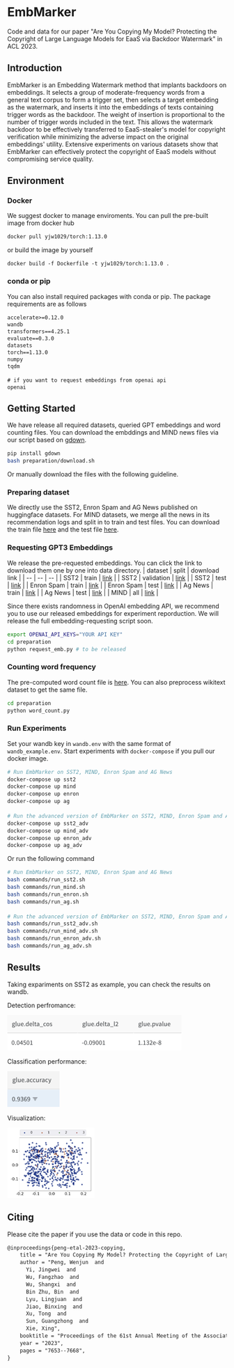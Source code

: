 # EmbMarker
Code and data for our paper "Are You Copying My Model? Protecting the Copyright of Large Language Models for EaaS via Backdoor Watermark" in ACL 2023.

## Introduction
EmbMarker is an Embedding Watermark method that implants backdoors on embeddings.
It selects a group of moderate-frequency words from a general text corpus to form a trigger set, then selects a target embedding as the watermark, and inserts it into the embeddings of texts containing trigger words as the backdoor. 
The weight of insertion is proportional to the number of trigger words included in the text. 
This allows the watermark backdoor to be effectively transferred to EaaS-stealer's model for copyright verification while minimizing the adverse impact on the original embeddings' utility. 
Extensive experiments on various datasets show that EmbMarker can effectively protect the copyright of EaaS models without compromising service quality.

## Environment

### Docker

We suggest docker to manage enviroments. You can pull the pre-built image from docker hub
```bash
docker pull yjw1029/torch:1.13.0
```
or build the image by yourself
```
docker build -f Dockerfile -t yjw1029/torch:1.13.0 .
```

### conda or pip
You can also install required packages with conda or pip.
The package requirements are as follows
```
accelerate>=0.12.0
wandb
transformers==4.25.1
evaluate==0.3.0
datasets
torch==1.13.0
numpy
tqdm

# if you want to request embeddings from openai api
openai
```

## Getting Started

We have release all required datasets, queried GPT embeddings and word counting files.
You can download the embddings and MIND news files via our script based on [gdown](https://github.com/wkentaro/gdown).
```bash
pip install gdown
bash preparation/download.sh
```
Or manually download the files with the following guideline.

### Preparing dataset
We directly use the SST2, Enron Spam and AG News published on huggingface datasets.
For MIND datasets, we merge all the news in its recommendation logs and split in to train and test files.
You can download the train file [here](https://drive.google.com/file/d/19kO8Yy2eVLzSL0DFrQ__BHjKyHUoQf6R/view?usp=drive_link) and the test file [here](https://drive.google.com/file/d/1O3KTWhfnqxmqPNFChGR-bv8rAv-mzLQZ/view?usp=drive_link).

### Requesting GPT3 Embeddings
We release the pre-requested embeddings. You can click the link to download them one by one into data directory.
| dataset | split | download link |
|  --     |   --  |      --       |
|  SST2   | train |  [link](https://drive.google.com/file/d/1JnBlJS6_VYZM2tCwgQ9ujFA-nKS8-4lr/view?usp=drive_link)     |
|  SST2   | validation | [link](https://drive.google.com/file/d/1-0atDfWSwrpTVwxNAfZDp7VCN8xQSfX3/view?usp=drive_link) |
|  SST2   | test  |  [link](https://drive.google.com/file/d/157koMoB9Kbks_zfTC8T9oT9pjXFYluKa/view?usp=drive_link)     |
|  Enron Spam | train | [link](https://drive.google.com/file/d/1N6vpDBPoHdzkH2SFWPmg4bzVglzmhCMY/view?usp=drive_link)  |
|  Enron Spam | test  | [link](https://drive.google.com/file/d/1LrTFnTKkNDs6FHvQLfmZOTZRUb2Yq0oW/view?usp=drive_link)  |
|  Ag News | train | [link](https://drive.google.com/file/d/1r921scZt8Zd8Lj-i_i65aNiHka98nk34/view?usp=drive_link) |
|  Ag News | test  | [link](https://drive.google.com/file/d/1adpi7n-_gagQ1BULLNsHoUbb0zbb-kX6/view?usp=drive_link) |
|  MIND    | all | [link](https://drive.google.com/file/d/1pq_1kIe2zqwZAhHuROtO-DX_c36__e7J/view?usp=drive_link) |

Since there exists randomness in OpenAI embedding API, we recommend you to use our released embeddings for experiment reporduction.
We will release the full embedding-requesting script soon.

```bash
export OPENAI_API_KEYS="YOUR API KEY"
cd preparation
python request_emb.py # to be released
```

### Counting word frequency
The pre-computed word count file is [here](https://drive.google.com/file/d/1YrSkDoQL7ComIBr7wYkl1muqZsWSYC2t/view?usp=drive_link).
You can also preprocess wikitext dataset to get the same file.
```bash
cd preparation
python word_count.py
```

### Run Experiments
Set your wandb key in `wandb.env` with the same format of `wandb_example.env`.
Start experiments with `docker-compose` if you pull our docker image.
```bash
# Run EmbMarker on SST2, MIND, Enron Spam and AG News
docker-compose up sst2
docker-compose up mind
docker-compose up enron
docker-compose up ag

# Run the advanced version of EmbMarker on SST2, MIND, Enron Spam and AG News
docker-compose up sst2_adv
docker-compose up mind_adv
docker-compose up enron_adv
docker-compose up ag_adv
```
Or run the following command
```bash
# Run EmbMarker on SST2, MIND, Enron Spam and AG News
bash commands/run_sst2.sh
bash commands/run_mind.sh
bash commands/run_enron.sh
bash commands/run_ag.sh

# Run the advanced version of EmbMarker on SST2, MIND, Enron Spam and AG News
bash commands/run_sst2_adv.sh
bash commands/run_mind_adv.sh
bash commands/run_enron_adv.sh
bash commands/run_ag_adv.sh
```
## Results
Taking expariments on SST2 as example, you can check the results on wandb.

Detection perfromance:

<img src="figure/detection.png" alt="Detection Performance" style="width: 400px">

Classification performance:

<img src="figure/accuracy.png" alt="Accuracy" style="width: 120px">


Visualization:

<img src="figure/visualization.png" alt="Visualization" style="width: 200px">

## Citing
Please cite the paper if you use the data or code in this repo.
```latex
@inproceedings{peng-etal-2023-copying,
    title = "Are You Copying My Model? Protecting the Copyright of Large Language Models for {E}aa{S} via Backdoor Watermark",
    author = "Peng, Wenjun  and
      Yi, Jingwei  and
      Wu, Fangzhao  and
      Wu, Shangxi  and
      Bin Zhu, Bin  and
      Lyu, Lingjuan  and
      Jiao, Binxing  and
      Xu, Tong  and
      Sun, Guangzhong  and
      Xie, Xing",
    booktitle = "Proceedings of the 61st Annual Meeting of the Association for Computational Linguistics (Volume 1: Long Papers)",
    year = "2023",
    pages = "7653--7668",
}
```
